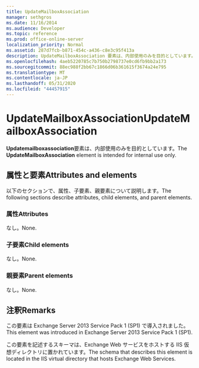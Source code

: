 ```yaml
---
title: UpdateMailboxAssociation
manager: sethgros
ms.date: 11/16/2014
ms.audience: Developer
ms.topic: reference
ms.prod: office-online-server
localization_priority: Normal
ms.assetid: 287d7fcb-b871-454c-a436-c8e3c95f413a
description: UpdateMailboxAssociation 要素は、内部使用のみを目的としています。
ms.openlocfilehash: 4aeb5220785c7b750b2798737e0cd6fb9bb2a173
ms.sourcegitcommit: 88ec988f2bb67c1866d06b361615f3674a24e795
ms.translationtype: MT
ms.contentlocale: ja-JP
ms.lasthandoff: 05/31/2020
ms.locfileid: "44457915"
---
```

# <a name="updatemailboxassociation"></a><span data-ttu-id="c52ae-103">UpdateMailboxAssociation</span><span class="sxs-lookup"><span data-stu-id="c52ae-103">UpdateMailboxAssociation</span></span>

<span data-ttu-id="c52ae-104">**Updatemailboxassociation**要素は、内部使用のみを目的としています。</span><span class="sxs-lookup"><span data-stu-id="c52ae-104">The **UpdateMailboxAssociation** element is intended for internal use only.</span></span> 

## <a name="attributes-and-elements"></a><span data-ttu-id="c52ae-105">属性と要素</span><span class="sxs-lookup"><span data-stu-id="c52ae-105">Attributes and elements</span></span>

<span data-ttu-id="c52ae-106">以下のセクションで、属性、子要素、親要素について説明します。</span><span class="sxs-lookup"><span data-stu-id="c52ae-106">The following sections describe attributes, child elements, and parent elements.</span></span>
  
### <a name="attributes"></a><span data-ttu-id="c52ae-107">属性</span><span class="sxs-lookup"><span data-stu-id="c52ae-107">Attributes</span></span>

<span data-ttu-id="c52ae-108">なし。</span><span class="sxs-lookup"><span data-stu-id="c52ae-108">None.</span></span>
  
### <a name="child-elements"></a><span data-ttu-id="c52ae-109">子要素</span><span class="sxs-lookup"><span data-stu-id="c52ae-109">Child elements</span></span>

<span data-ttu-id="c52ae-110">なし。</span><span class="sxs-lookup"><span data-stu-id="c52ae-110">None.</span></span>
  
### <a name="parent-elements"></a><span data-ttu-id="c52ae-111">親要素</span><span class="sxs-lookup"><span data-stu-id="c52ae-111">Parent elements</span></span>

<span data-ttu-id="c52ae-112">なし。</span><span class="sxs-lookup"><span data-stu-id="c52ae-112">None.</span></span>
  
## <a name="remarks"></a><span data-ttu-id="c52ae-113">注釈</span><span class="sxs-lookup"><span data-stu-id="c52ae-113">Remarks</span></span>

<span data-ttu-id="c52ae-114">この要素は Exchange Server 2013 Service Pack 1 (SP1) で導入されました。</span><span class="sxs-lookup"><span data-stu-id="c52ae-114">This element was introduced in Exchange Server 2013 Service Pack 1 (SP1).</span></span>
  
<span data-ttu-id="c52ae-115">この要素を記述するスキーマは、Exchange Web サービスをホストする IIS 仮想ディレクトリに置かれています。</span><span class="sxs-lookup"><span data-stu-id="c52ae-115">The schema that describes this element is located in the IIS virtual directory that hosts Exchange Web Services.</span></span>
  

